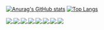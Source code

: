 [![Anurag's GitHub stats](https://github-readme-stats.vercel.app/api?username=yhan219&show_icons=true)](https://github.com/anuraghazra/github-readme-stats)
[![Top Langs](https://github-readme-stats.vercel.app/api/top-langs/?username=yhan219&layout=compact)](https://github.com/anuraghazra/github-readme-stats)

<a href="https://github.com/yhan219/ruoyi-vue-flex">
  <img align="center" src="https://github-readme-stats.vercel.app/api/pin/?username=yhan219&repo=ruoyi-vue-flex" />
</a>
<a href="https://github.com/yhan219/ruoyi-cloud-flex">
  <img align="center" src="https://github-readme-stats.vercel.app/api/pin/?username=yhan219&repo=ruoyi-cloud-flex" />
</a>
<a href="https://github.com/yhan219/navicat_reset_mac">
  <img align="center" src="https://github-readme-stats.vercel.app/api/pin/?username=yhan219&repo=navicat_reset_mac" />
</a>
<a href="https://github.com/yhan219/utools-plugin">
  <img align="center" src="https://github-readme-stats.vercel.app/api/pin/?username=yhan219&repo=utools-plugin" />
</a>
<a href="https://github.com/yhan219/MyIdeaCrackPlugin">
  <img align="center" src="https://github-readme-stats.vercel.app/api/pin/?username=yhan219&repo=MyIdeaCrackPlugin" />
</a>
<a href="https://github.com/yhan219/webp-convert-service">
  <img align="center" src="https://github-readme-stats.vercel.app/api/pin/?username=yhan219&repo=webp-convert-service" />
</a>
<a href="https://github.com/yhan219/seaweedfs-webp">
  <img align="center" src="https://github-readme-stats.vercel.app/api/pin/?username=yhan219&repo=seaweedfs-webp" />
</a>
<a href="https://github.com/yhan219/alfred_show_hosts">
  <img align="center" src="https://github-readme-stats.vercel.app/api/pin/?username=yhan219&repo=alfred_show_hosts" />
</a>

